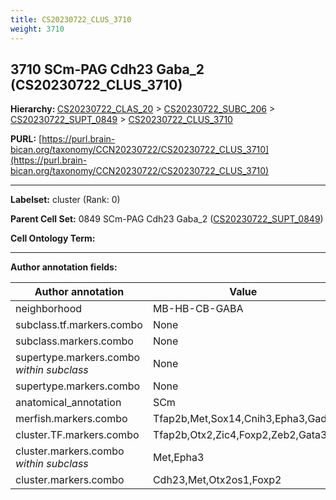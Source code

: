 ```yaml
---
title: CS20230722_CLUS_3710
weight: 3710
---
```

## 3710 SCm-PAG Cdh23 Gaba_2 (CS20230722_CLUS_3710)
<b>Hierarchy: </b>
[CS20230722_CLAS_20](../CS20230722_CLAS_20) >
[CS20230722_SUBC_206](../CS20230722_SUBC_206) >
[CS20230722_SUPT_0849](../CS20230722_SUPT_0849) >
[CS20230722_CLUS_3710](../CS20230722_CLUS_3710)

**PURL:** [https://purl.brain-bican.org/taxonomy/CCN20230722/CS20230722_CLUS_3710](https://purl.brain-bican.org/taxonomy/CCN20230722/CS20230722_CLUS_3710)

---


**Labelset:** cluster (Rank: 0)

**Parent Cell Set:** 0849 SCm-PAG Cdh23 Gaba_2 ([CS20230722_SUPT_0849](../CS20230722_SUPT_0849))



**Cell Ontology Term:** 

[MARKER GENES.]: #


---

[TRANSFERRED ANNOTATIONS.]: #


[AUTHOR ANNOTATION FIELDS.]: #


**Author annotation fields:**

| Author annotation | Value |
|-------------------|-------|
|neighborhood|MB-HB-CB-GABA|
|subclass.tf.markers.combo|None|
|subclass.markers.combo|None|
|supertype.markers.combo _within subclass_|None|
|supertype.markers.combo|None|
|anatomical_annotation|SCm|
|merfish.markers.combo|Tfap2b,Met,Sox14,Cnih3,Epha3,Gad2|
|cluster.TF.markers.combo|Tfap2b,Otx2,Zic4,Foxp2,Zeb2,Gata3|
|cluster.markers.combo _within subclass_|Met,Epha3|
|cluster.markers.combo|Cdh23,Met,Otx2os1,Foxp2|
